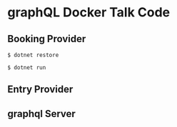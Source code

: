 # graphQL Docker Talk Code


## Booking Provider

```
$ dotnet restore

$ dotnet run
```



## Entry Provider


## graphql Server

